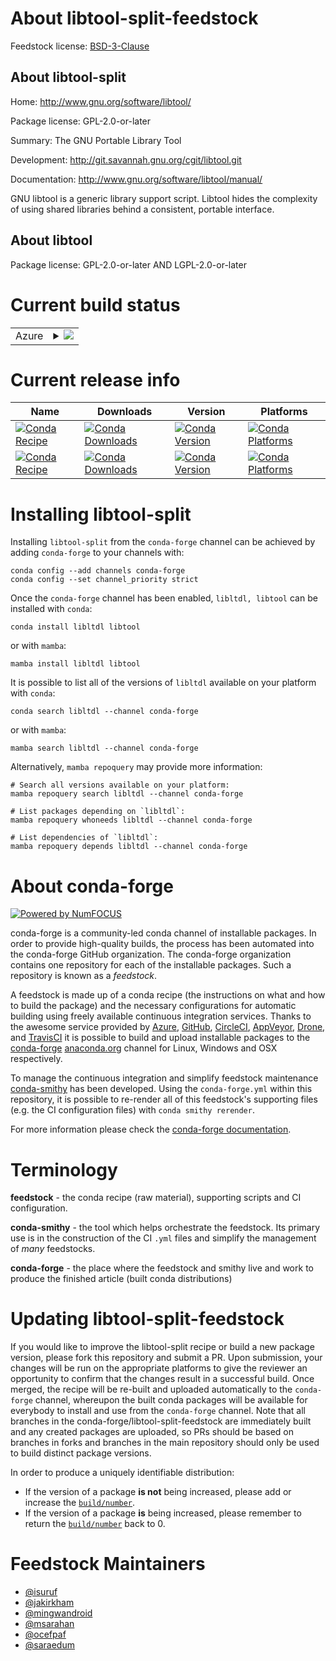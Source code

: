 About libtool-split-feedstock
=============================

Feedstock license: [BSD-3-Clause](https://github.com/conda-forge/libtool-feedstock/blob/main/LICENSE.txt)


About libtool-split
-------------------

Home: http://www.gnu.org/software/libtool/

Package license: GPL-2.0-or-later

Summary: The GNU Portable Library Tool

Development: http://git.savannah.gnu.org/cgit/libtool.git

Documentation: http://www.gnu.org/software/libtool/manual/

GNU libtool is a generic library support script. Libtool hides the
complexity of using shared libraries behind a consistent, portable
interface.


About libtool
-------------



Package license: GPL-2.0-or-later AND LGPL-2.0-or-later

Current build status
====================


<table>
    
  <tr>
    <td>Azure</td>
    <td>
      <details>
        <summary>
          <a href="https://dev.azure.com/conda-forge/feedstock-builds/_build/latest?definitionId=576&branchName=main">
            <img src="https://dev.azure.com/conda-forge/feedstock-builds/_apis/build/status/libtool-feedstock?branchName=main">
          </a>
        </summary>
        <table>
          <thead><tr><th>Variant</th><th>Status</th></tr></thead>
          <tbody><tr>
              <td>linux_64</td>
              <td>
                <a href="https://dev.azure.com/conda-forge/feedstock-builds/_build/latest?definitionId=576&branchName=main">
                  <img src="https://dev.azure.com/conda-forge/feedstock-builds/_apis/build/status/libtool-feedstock?branchName=main&jobName=linux&configuration=linux%20linux_64_" alt="variant">
                </a>
              </td>
            </tr><tr>
              <td>linux_aarch64</td>
              <td>
                <a href="https://dev.azure.com/conda-forge/feedstock-builds/_build/latest?definitionId=576&branchName=main">
                  <img src="https://dev.azure.com/conda-forge/feedstock-builds/_apis/build/status/libtool-feedstock?branchName=main&jobName=linux&configuration=linux%20linux_aarch64_" alt="variant">
                </a>
              </td>
            </tr><tr>
              <td>linux_ppc64le</td>
              <td>
                <a href="https://dev.azure.com/conda-forge/feedstock-builds/_build/latest?definitionId=576&branchName=main">
                  <img src="https://dev.azure.com/conda-forge/feedstock-builds/_apis/build/status/libtool-feedstock?branchName=main&jobName=linux&configuration=linux%20linux_ppc64le_" alt="variant">
                </a>
              </td>
            </tr><tr>
              <td>osx_64</td>
              <td>
                <a href="https://dev.azure.com/conda-forge/feedstock-builds/_build/latest?definitionId=576&branchName=main">
                  <img src="https://dev.azure.com/conda-forge/feedstock-builds/_apis/build/status/libtool-feedstock?branchName=main&jobName=osx&configuration=osx%20osx_64_" alt="variant">
                </a>
              </td>
            </tr><tr>
              <td>osx_arm64</td>
              <td>
                <a href="https://dev.azure.com/conda-forge/feedstock-builds/_build/latest?definitionId=576&branchName=main">
                  <img src="https://dev.azure.com/conda-forge/feedstock-builds/_apis/build/status/libtool-feedstock?branchName=main&jobName=osx&configuration=osx%20osx_arm64_" alt="variant">
                </a>
              </td>
            </tr>
          </tbody>
        </table>
      </details>
    </td>
  </tr>
</table>

Current release info
====================

| Name | Downloads | Version | Platforms |
| --- | --- | --- | --- |
| [![Conda Recipe](https://img.shields.io/badge/recipe-libltdl-green.svg)](https://anaconda.org/conda-forge/libltdl) | [![Conda Downloads](https://img.shields.io/conda/dn/conda-forge/libltdl.svg)](https://anaconda.org/conda-forge/libltdl) | [![Conda Version](https://img.shields.io/conda/vn/conda-forge/libltdl.svg)](https://anaconda.org/conda-forge/libltdl) | [![Conda Platforms](https://img.shields.io/conda/pn/conda-forge/libltdl.svg)](https://anaconda.org/conda-forge/libltdl) |
| [![Conda Recipe](https://img.shields.io/badge/recipe-libtool-green.svg)](https://anaconda.org/conda-forge/libtool) | [![Conda Downloads](https://img.shields.io/conda/dn/conda-forge/libtool.svg)](https://anaconda.org/conda-forge/libtool) | [![Conda Version](https://img.shields.io/conda/vn/conda-forge/libtool.svg)](https://anaconda.org/conda-forge/libtool) | [![Conda Platforms](https://img.shields.io/conda/pn/conda-forge/libtool.svg)](https://anaconda.org/conda-forge/libtool) |

Installing libtool-split
========================

Installing `libtool-split` from the `conda-forge` channel can be achieved by adding `conda-forge` to your channels with:

```
conda config --add channels conda-forge
conda config --set channel_priority strict
```

Once the `conda-forge` channel has been enabled, `libltdl, libtool` can be installed with `conda`:

```
conda install libltdl libtool
```

or with `mamba`:

```
mamba install libltdl libtool
```

It is possible to list all of the versions of `libltdl` available on your platform with `conda`:

```
conda search libltdl --channel conda-forge
```

or with `mamba`:

```
mamba search libltdl --channel conda-forge
```

Alternatively, `mamba repoquery` may provide more information:

```
# Search all versions available on your platform:
mamba repoquery search libltdl --channel conda-forge

# List packages depending on `libltdl`:
mamba repoquery whoneeds libltdl --channel conda-forge

# List dependencies of `libltdl`:
mamba repoquery depends libltdl --channel conda-forge
```


About conda-forge
=================

[![Powered by
NumFOCUS](https://img.shields.io/badge/powered%20by-NumFOCUS-orange.svg?style=flat&colorA=E1523D&colorB=007D8A)](https://numfocus.org)

conda-forge is a community-led conda channel of installable packages.
In order to provide high-quality builds, the process has been automated into the
conda-forge GitHub organization. The conda-forge organization contains one repository
for each of the installable packages. Such a repository is known as a *feedstock*.

A feedstock is made up of a conda recipe (the instructions on what and how to build
the package) and the necessary configurations for automatic building using freely
available continuous integration services. Thanks to the awesome service provided by
[Azure](https://azure.microsoft.com/en-us/services/devops/), [GitHub](https://github.com/),
[CircleCI](https://circleci.com/), [AppVeyor](https://www.appveyor.com/),
[Drone](https://cloud.drone.io/welcome), and [TravisCI](https://travis-ci.com/)
it is possible to build and upload installable packages to the
[conda-forge](https://anaconda.org/conda-forge) [anaconda.org](https://anaconda.org/)
channel for Linux, Windows and OSX respectively.

To manage the continuous integration and simplify feedstock maintenance
[conda-smithy](https://github.com/conda-forge/conda-smithy) has been developed.
Using the ``conda-forge.yml`` within this repository, it is possible to re-render all of
this feedstock's supporting files (e.g. the CI configuration files) with ``conda smithy rerender``.

For more information please check the [conda-forge documentation](https://conda-forge.org/docs/).

Terminology
===========

**feedstock** - the conda recipe (raw material), supporting scripts and CI configuration.

**conda-smithy** - the tool which helps orchestrate the feedstock.
                   Its primary use is in the construction of the CI ``.yml`` files
                   and simplify the management of *many* feedstocks.

**conda-forge** - the place where the feedstock and smithy live and work to
                  produce the finished article (built conda distributions)


Updating libtool-split-feedstock
================================

If you would like to improve the libtool-split recipe or build a new
package version, please fork this repository and submit a PR. Upon submission,
your changes will be run on the appropriate platforms to give the reviewer an
opportunity to confirm that the changes result in a successful build. Once
merged, the recipe will be re-built and uploaded automatically to the
`conda-forge` channel, whereupon the built conda packages will be available for
everybody to install and use from the `conda-forge` channel.
Note that all branches in the conda-forge/libtool-split-feedstock are
immediately built and any created packages are uploaded, so PRs should be based
on branches in forks and branches in the main repository should only be used to
build distinct package versions.

In order to produce a uniquely identifiable distribution:
 * If the version of a package **is not** being increased, please add or increase
   the [``build/number``](https://docs.conda.io/projects/conda-build/en/latest/resources/define-metadata.html#build-number-and-string).
 * If the version of a package **is** being increased, please remember to return
   the [``build/number``](https://docs.conda.io/projects/conda-build/en/latest/resources/define-metadata.html#build-number-and-string)
   back to 0.

Feedstock Maintainers
=====================

* [@isuruf](https://github.com/isuruf/)
* [@jakirkham](https://github.com/jakirkham/)
* [@mingwandroid](https://github.com/mingwandroid/)
* [@msarahan](https://github.com/msarahan/)
* [@ocefpaf](https://github.com/ocefpaf/)
* [@saraedum](https://github.com/saraedum/)

